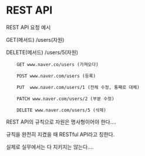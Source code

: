 # REST API
REST API 요청 예시 

GET(메서드) /users(자원)

DELETE(메서드) /users/5(자원)
```
    GET www.naver.co/users (가져오다)

    POST www.naver.com/users (등록)
```

```
    PUT  www.naver.com/users/1 (전체 수정, 통째로 대체)

    PATCH www.naver.com/users/2 (부분 수정)

    DELETE www.naver.com/users/5 (삭제)
```

REST API의 규칙으로 자원은 명사형이어야 한다.... 

규칙을 완전히 지켰을 때 RESTful API라고 칭한다.

실제로 실무에서는 다 지키지는 않는다.... 
